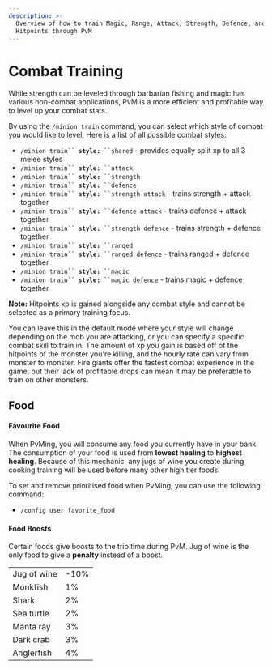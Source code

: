 ```yaml
---
description: >-
  Overview of how to train Magic, Range, Attack, Strength, Defence, and
  Hitpoints through PvM
---
```


# Combat Training

While strength can be leveled through barbarian fishing and magic has various non-combat applications, PvM is a more efficient and profitable way to level up your combat stats.&#x20;

By using the `/minion train` command, you can select which style of combat you would like to level. Here is a list of all possible combat styles:

* `/minion train`` `**`style:`**` ``shared` - provides equally split xp to all 3 melee styles
* `/minion train`` `**`style:`**` ``attack`
* `/minion train`` `**`style:`**` ``strength`
* `/minion train`` `**`style:`**` ``defence`
* `/minion train`` `**`style:`**` ``strength attack` - trains strength + attack together
* `/minion train`` `**`style:`**` ``defence attack` - trains defence + attack together
* `/minion train`` `**`style:`**` ``strength defence` - trains strength + defence together
* `/minion train`` `**`style:`**` ``ranged`
* `/minion train`` `**`style:`**` ``ranged defence` - trains ranged + defence together
* `/minion train`` `**`style:`**` ``magic`
* `/minion train`` `**`style:`**` ``magic defence` - trains magic + defence together

**Note:** Hitpoints xp is gained alongside any combat style and cannot be selected as a primary training focus.&#x20;

You can leave this in the default mode where your style will change depending on the mob you are attacking, or you can specify a specific combat skill to train in. The amount of xp you gain is based off of the hitpoints of the monster you're killing, and the hourly rate can vary from monster to monster. Fire giants offer the fastest combat experience in the game, but their lack of profitable drops can mean it may be preferable to train on other monsters.

## Food

#### Favourite Food

When PvMing, you will consume any food you currently have in your bank. The consumption of your food is used from **lowest healing** to **highest healing**. Because of this mechanic, any jugs of wine you create during cooking training will be used before many other high tier foods.

To set and remove prioritised food when PvMing, you can use the following command:

* `/config user favorite_food`

#### Food Boosts

Certain foods give boosts to the trip time during PvM. Jug of wine is the only food to give a **penalty** instead of a boost.

|             |      |
| ----------- | ---- |
| Jug of wine | -10% |
| Monkfish    | 1%   |
| Shark       | 2%   |
| Sea turtle  | 2%   |
| Manta ray   | 3%   |
| Dark crab   | 3%   |
| Anglerfish  | 4%   |
